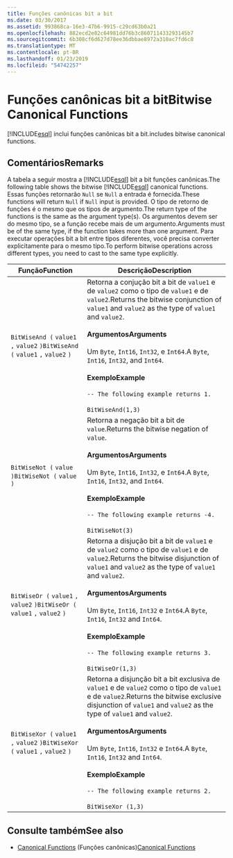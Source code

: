 ```yaml
---
title: Funções canônicas bit a bit
ms.date: 03/30/2017
ms.assetid: 993868ca-16e3-47b6-9915-c29cd63b0a21
ms.openlocfilehash: 882ecd2e82c64981dd76b3c860711433293145b7
ms.sourcegitcommit: 6b308cf6d627d78ee36dbbae8972a310ac7fd6c8
ms.translationtype: MT
ms.contentlocale: pt-BR
ms.lasthandoff: 01/23/2019
ms.locfileid: "54742257"
---
```

# <a name="bitwise-canonical-functions"></a><span data-ttu-id="84d2d-102">Funções canônicas bit a bit</span><span class="sxs-lookup"><span data-stu-id="84d2d-102">Bitwise Canonical Functions</span></span>
[!INCLUDE[esql](../../../../../../includes/esql-md.md)] <span data-ttu-id="84d2d-103">inclui funções canônicas bit a bit.</span><span class="sxs-lookup"><span data-stu-id="84d2d-103">includes bitwise canonical functions.</span></span>  
  
## <a name="remarks"></a><span data-ttu-id="84d2d-104">Comentários</span><span class="sxs-lookup"><span data-stu-id="84d2d-104">Remarks</span></span>  
 <span data-ttu-id="84d2d-105">A tabela a seguir mostra a [!INCLUDE[esql](../../../../../../includes/esql-md.md)] bit a bit funções canônicas.</span><span class="sxs-lookup"><span data-stu-id="84d2d-105">The following table shows the bitwise [!INCLUDE[esql](../../../../../../includes/esql-md.md)] canonical functions.</span></span> <span data-ttu-id="84d2d-106">Essas funções retornarão `Null` se `Null` a entrada é fornecida.</span><span class="sxs-lookup"><span data-stu-id="84d2d-106">These functions will return `Null` if `Null` input is provided.</span></span> <span data-ttu-id="84d2d-107">O tipo de retorno de funções é o mesmo que os tipos de argumento.</span><span class="sxs-lookup"><span data-stu-id="84d2d-107">The return type of the functions is the same as the argument type(s).</span></span> <span data-ttu-id="84d2d-108">Os argumentos devem ser do mesmo tipo, se a função recebe mais de um argumento.</span><span class="sxs-lookup"><span data-stu-id="84d2d-108">Arguments must be of the same type, if the function takes more than one argument.</span></span> <span data-ttu-id="84d2d-109">Para executar operações bit a bit entre tipos diferentes, você precisa converter explicitamente para o mesmo tipo.</span><span class="sxs-lookup"><span data-stu-id="84d2d-109">To perform bitwise operations across different types, you need to cast to the same type explicitly.</span></span>  
  
|<span data-ttu-id="84d2d-110">Função</span><span class="sxs-lookup"><span data-stu-id="84d2d-110">Function</span></span>|<span data-ttu-id="84d2d-111">Descrição</span><span class="sxs-lookup"><span data-stu-id="84d2d-111">Description</span></span>|  
|--------------|-----------------|  
|<span data-ttu-id="84d2d-112">`BitWiseAnd (` `value1` `,`  `value2` `)`</span><span class="sxs-lookup"><span data-stu-id="84d2d-112">`BitWiseAnd (` `value1` `,`  `value2` `)`</span></span>|<span data-ttu-id="84d2d-113">Retorna a conjução bit a bit de `value1` e de `value2` como o tipo de `value1` e de `value2`.</span><span class="sxs-lookup"><span data-stu-id="84d2d-113">Returns the bitwise conjunction of `value1` and `value2` as the type of `value1` and `value2`.</span></span><br /><br /> <span data-ttu-id="84d2d-114">**Argumentos**</span><span class="sxs-lookup"><span data-stu-id="84d2d-114">**Arguments**</span></span><br /><br /> <span data-ttu-id="84d2d-115">Um `Byte`, `Int16`, `Int32`, e `Int64`.</span><span class="sxs-lookup"><span data-stu-id="84d2d-115">A `Byte`, `Int16`, `Int32`, and `Int64`.</span></span><br /><br /> <span data-ttu-id="84d2d-116">**Exemplo**</span><span class="sxs-lookup"><span data-stu-id="84d2d-116">**Example**</span></span><br /><br /> `-- The following example returns 1.`<br /><br /> `BitWiseAnd(1,3)`|  
|<span data-ttu-id="84d2d-117">`BitWiseNot (` `value` `)`</span><span class="sxs-lookup"><span data-stu-id="84d2d-117">`BitWiseNot (` `value` `)`</span></span>|<span data-ttu-id="84d2d-118">Retorna a negação bit a bit de `value`.</span><span class="sxs-lookup"><span data-stu-id="84d2d-118">Returns the bitwise negation of `value`.</span></span><br /><br /> <span data-ttu-id="84d2d-119">**Argumentos**</span><span class="sxs-lookup"><span data-stu-id="84d2d-119">**Arguments**</span></span><br /><br /> <span data-ttu-id="84d2d-120">Um `Byte`, `Int16`, `Int32`, e `Int64`.</span><span class="sxs-lookup"><span data-stu-id="84d2d-120">A `Byte`, `Int16`, `Int32`, and `Int64`.</span></span><br /><br /> <span data-ttu-id="84d2d-121">**Exemplo**</span><span class="sxs-lookup"><span data-stu-id="84d2d-121">**Example**</span></span><br /><br /> `-- The following example returns -4.`<br /><br /> `BitWiseNot(3)`|  
|<span data-ttu-id="84d2d-122">`BitWiseOr (` `value1` `,`  `value2` `)`</span><span class="sxs-lookup"><span data-stu-id="84d2d-122">`BitWiseOr (` `value1` `,`  `value2` `)`</span></span>|<span data-ttu-id="84d2d-123">Retorna a disjução bit a bit de `value1` e de `value2` como o tipo de `value1` e de `value2`.</span><span class="sxs-lookup"><span data-stu-id="84d2d-123">Returns the bitwise disjunction of `value1` and `value2` as the type of `value1` and `value2`.</span></span><br /><br /> <span data-ttu-id="84d2d-124">**Argumentos**</span><span class="sxs-lookup"><span data-stu-id="84d2d-124">**Arguments**</span></span><br /><br /> <span data-ttu-id="84d2d-125">Um `Byte`, `Int16`, `Int32` e `Int64`.</span><span class="sxs-lookup"><span data-stu-id="84d2d-125">A `Byte`, `Int16`, `Int32` and `Int64`.</span></span><br /><br /> <span data-ttu-id="84d2d-126">**Exemplo**</span><span class="sxs-lookup"><span data-stu-id="84d2d-126">**Example**</span></span><br /><br /> `-- The following example returns 3.`<br /><br /> `BitWiseOr(1,3)`|  
|<span data-ttu-id="84d2d-127">`BitWiseXor (` `value1` `,`  `value2` `)`</span><span class="sxs-lookup"><span data-stu-id="84d2d-127">`BitWiseXor (` `value1` `,`  `value2` `)`</span></span>|<span data-ttu-id="84d2d-128">Retorna a disjunção bit a bit exclusiva de `value1` e de `value2` como o tipo de `value1` e de `value2`.</span><span class="sxs-lookup"><span data-stu-id="84d2d-128">Returns the bitwise exclusive disjunction of `value1` and `value2` as the type of `value1` and `value2`.</span></span><br /><br /> <span data-ttu-id="84d2d-129">**Argumentos**</span><span class="sxs-lookup"><span data-stu-id="84d2d-129">**Arguments**</span></span><br /><br /> <span data-ttu-id="84d2d-130">Um `Byte`, `Int16`, `Int32` e `Int64`.</span><span class="sxs-lookup"><span data-stu-id="84d2d-130">A `Byte`, `Int16`, `Int32` and `Int64`.</span></span><br /><br /> <span data-ttu-id="84d2d-131">**Exemplo**</span><span class="sxs-lookup"><span data-stu-id="84d2d-131">**Example**</span></span><br /><br /> `-- The following example returns 2.`<br /><br /> `BitWiseXor (1,3)`|  
  
## <a name="see-also"></a><span data-ttu-id="84d2d-132">Consulte também</span><span class="sxs-lookup"><span data-stu-id="84d2d-132">See also</span></span>
- <span data-ttu-id="84d2d-133">[Canonical Functions](../../../../../../docs/framework/data/adonet/ef/language-reference/canonical-functions.md) (Funções canônicas)</span><span class="sxs-lookup"><span data-stu-id="84d2d-133">[Canonical Functions](../../../../../../docs/framework/data/adonet/ef/language-reference/canonical-functions.md)</span></span>
